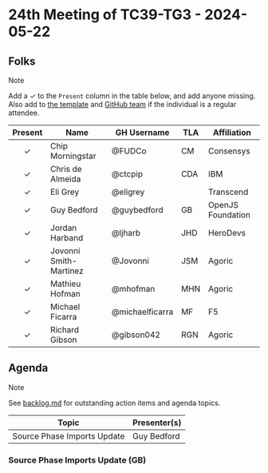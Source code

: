 # 24th Meeting of TC39-TG3 - 2024-05-22

## Folks

> [!NOTE]
> Add a ✓ to the `Present` column in the table below, and add anyone missing. Also add to [the template](../template.md) and [GitHub team](https://github.com/orgs/tc39/teams/tg3) if the individual is a regular attendee.

| Present | Name                   | GH Username     | TLA | Affiliation       |
| :-----: | ---------------------- | --------------- | --- | ----------------- |
|    ✓    | Chip Morningstar       | @FUDCo          | CM  | Consensys         |
|    ✓    | Chris de Almeida       | @ctcpip         | CDA | IBM               |
|    ✓    | Eli Grey               | @eligrey        |     | Transcend         |
|    ✓    | Guy Bedford            | @guybedford     | GB  | OpenJS Foundation |
|    ✓    | Jordan Harband         | @ljharb         | JHD | HeroDevs          |
|    ✓    | Jovonni Smith-Martinez | @Jovonni        | JSM | Agoric            |
|    ✓    | Mathieu Hofman         | @mhofman        | MHN | Agoric            |
|    ✓    | Michael Ficarra        | @michaelficarra | MF  | F5                |
|    ✓    | Richard Gibson         | @gibson042      | RGN | Agoric            |

## Agenda

> [!NOTE]
> See [backlog.md](../backlog.md) for outstanding action items and agenda topics.

| Topic                       | Presenter(s) |
| --------------------------- | ------------ |
| Source Phase Imports Update | Guy Bedford  |

### Source Phase Imports Update (GB)
